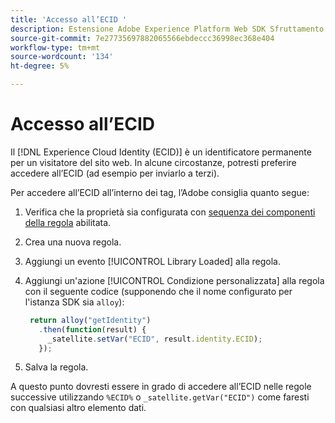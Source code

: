 ```yaml
---
title: 'Accesso all’ECID '
description: Estensione Adobe Experience Platform Web SDK Sfruttamento di ECID nei tag
source-git-commit: 7e27735697882065566ebdeccc36998ec368e404
workflow-type: tm+mt
source-wordcount: '134'
ht-degree: 5%

---
```



# Accesso all’ECID

Il [!DNL Experience Cloud Identity (ECID)] è un identificatore permanente per un visitatore del sito web. In alcune circostanze, potresti preferire accedere all’ECID (ad esempio per inviarlo a terzi).

Per accedere all’ECID all’interno dei tag, l’Adobe consiglia quanto segue:

1. Verifica che la proprietà sia configurata con [sequenza dei componenti della regola](https://experienceleague.adobe.com/docs/launch/using/ui/rules.html?lang=en#rule-component-sequencing) abilitata.
1. Crea una nuova regola.
1. Aggiungi un evento [!UICONTROL Library Loaded] alla regola.
1. Aggiungi un&#39;azione [!UICONTROL Condizione personalizzata] alla regola con il seguente codice (supponendo che il nome configurato per l&#39;istanza SDK sia `alloy`):

   ```javascript
    return alloy("getIdentity")
      .then(function(result) {
        _satellite.setVar("ECID", result.identity.ECID);
      });
   ```

1. Salva la regola.

A questo punto dovresti essere in grado di accedere all’ECID nelle regole successive utilizzando `%ECID%` o `_satellite.getVar("ECID")` come faresti con qualsiasi altro elemento dati.

